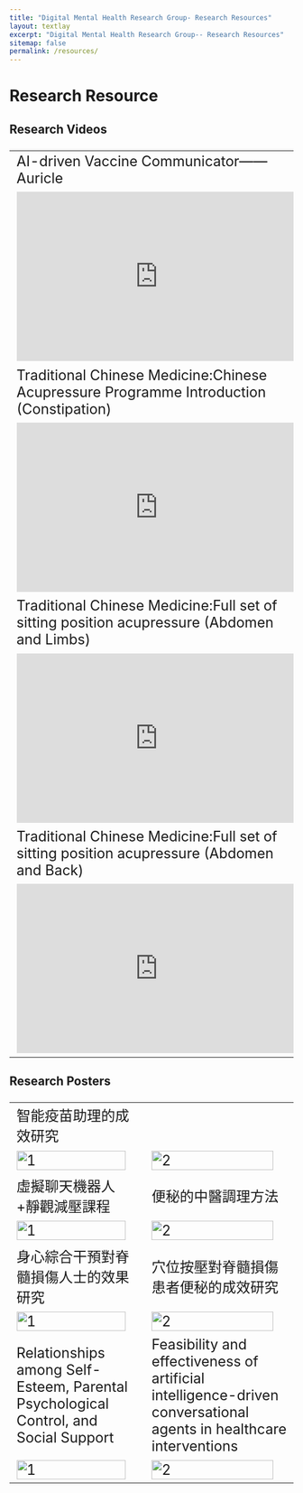 ```yaml
---
title: "Digital Mental Health Research Group- Research Resources"
layout: textlay
excerpt: "Digital Mental Health Research Group-- Research Resources"
sitemap: false
permalink: /resources/
---
```


# Research Resource

## Research Videos

<style scoped>
table {
  font-size: 25px;
}
</style>

<table>
<tr>
    <td>
     AI-driven Vaccine Communicator——Auricle    
    </td>
    <td>
    Spinal Cord Injury Exercises 
    </td>
    </tr>

<tr>
    <td style="padding-right:10px;">
<iframe width="500px" height="300px" src="https://www.youtube.com/embed/BLwYI15MzEE" frameborder="0" allow="accelerometer; autoplay; clipboard-write; encrypted-media; gyroscope; picture-in-picture" allowfullscreen></iframe>
    </td>
    <td style="padding-right:10px;">
<iframe width="500px" height="300px" src="https://www.youtube.com/embed/zxGHR84AUjw" frameborder="0" allow="accelerometer; autoplay; clipboard-write; encrypted-media; gyroscope; picture-in-picture" allowfullscreen></iframe>
    </td>
    </tr>

<tr>
    <td>
    Traditional Chinese Medicine:Chinese Acupressure Programme Introduction (Constipation)    
    </td>
    <td>
    中醫學：中醫穴位按壓手法介紹（便秘）
    </td>
    </tr>

<tr>
    <td style="padding-right:10px;">
<iframe width="500px" height="300px" src="https://www.youtube.com/embed/ImZCn3zD9-k" frameborder="0" allow="accelerometer; autoplay; clipboard-write; encrypted-media; gyroscope; picture-in-picture" allowfullscreen></iframe>
    </td>
    <td style="padding-right:10px;">
<iframe width="500px" height="300px" src="https://www.youtube.com/embed/O4IbUtrbtV8" frameborder="0" allow="accelerometer; autoplay; clipboard-write; encrypted-media; gyroscope; picture-in-picture" allowfullscreen></iframe>
    </td>
    </tr>
<tr>
    <td>
    Traditional Chinese Medicine:Full set of sitting position acupressure (Abdomen and Limbs)   
    </td>
    <td>
    中醫學：整套平臥位穴位按摩流程
    </td>
    </tr>

<tr>
    <td style="padding-right:10px;">
<iframe width="500px" height="300px" src="https://www.youtube.com/embed/Mynn1VStUMQ" frameborder="0" allow="accelerometer; autoplay; clipboard-write; encrypted-media; gyroscope; picture-in-picture" allowfullscreen></iframe>
    </td>
    <td style="padding-right:10px;">
<iframe width="500px" height="300px" src="https://www.youtube.com/embed/AM7z0TH3-Fo" frameborder="0" allow="accelerometer; autoplay; clipboard-write; encrypted-media; gyroscope; picture-in-picture" allowfullscreen></iframe>
    </td>
    </tr>
<tr>
    <td>
    Traditional Chinese Medicine:Full set of sitting position acupressure (Abdomen and Back)   
    </td>
    <td>
    中醫學：整套正坐位穴位按摩流程
    </td>
    </tr>

<tr>
    <td style="padding-right:10px;">
<iframe width="500px" height="300px" src="https://www.youtube.com/embed/8EjnVK0Np90" frameborder="0" allow="accelerometer; autoplay; clipboard-write; encrypted-media; gyroscope; picture-in-picture" allowfullscreen></iframe>
    </td>
    <td style="padding-right:10px;">
<iframe width="500px" height="300px" src="https://www.youtube.com/embed/u4gnkDJvMTw" frameborder="0" allow="accelerometer; autoplay; clipboard-write; encrypted-media; gyroscope; picture-in-picture" allowfullscreen></iframe>
    </td>
    </tr>
</table>

## Research Posters

<table>
<tr>
    <td>
     智能疫苗助理的成效研究
    </td>
</tr>
<tr>
 <td> <img src="{{ site.url }}{{ site.baseurl }}/images/poster/AI chatbot1.png"  alt="1" width="95%"></td>
 <td><img src="{{ site.url }}{{ site.baseurl }}/images/poster/AI chatbot2.png" alt="2" width="95%"></td>
</tr>

<tr>
    <td>
     虛擬聊天機器人+靜觀減壓課程
    </td>
    <td>
     便秘的中醫調理方法
    </td>
</tr>
<tr>
 <td> <img src="{{ site.url }}{{ site.baseurl }}/images/poster/Mindfulness1.png"  alt="1" width="95%"></td>
 <td><img src="{{ site.url }}{{ site.baseurl }}/images/poster/TCM_Talk.png" alt="2" width="95%"></td>

<tr>
    <td>
     身心綜合干預對脊髓損傷人士的效果研究 
    </td>
    <td>
     穴位按壓對脊髓損傷患者便秘的成效研究
    </td>
</tr>
<tr>
 <td> <img src="{{ site.url }}{{ site.baseurl }}/images/poster/PPI.jpeg"  alt="1" width="95%"></td>
 <td><img src="{{ site.url }}{{ site.baseurl }}/images/poster/TCM.jpeg" alt="2" width="95%"></td>
</tr>

<tr>
    <td>
     Relationships among Self-Esteem, Parental Psychological Control, and Social Support
    </td>
    <td>
     Feasibility and effectiveness of artificial intelligence-driven conversational agents in healthcare interventions
    </td>
</tr>
<tr>
    <td> <img src="{{ site.url }}{{ site.baseurl }}/images/poster/FYP_Poster.png"  alt="1" width="95%"></td>
    <td><img src="{{ site.url }}{{ site.baseurl }}/images/poster/SR_Poster.png" alt="2" width="95%"></td>
</tr>
</table>
